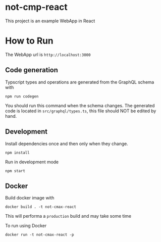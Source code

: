 # not-cmp-react

This project is an example WebApp in React

# How to Run

The WebApp url is `http://localhost:3000`

## Code generation

Typscript types and operations are generated from the GraphQL schema with

```
npm run codegen
```

You should run this command when the schema changes. The generated code is located in `src/graphql/types.ts`, this file should NOT be edited by hand.

## Development

Install dependencies once and then only when they change.

```
npm install
```

Run in development mode

```
npm start
```

## Docker

Build docker image with

```
docker build . -t not-cmax-react
```

This will performa a `production` build and may take some time

To run using Docker

```
docker run -t not-cmax-react -p
```
